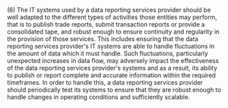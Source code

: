 (6) The IT systems used by a data reporting services provider should be well adapted to the different types of activities those entities may perform, that is to publish trade reports, submit transaction reports or provide a consolidated tape, and robust enough to ensure continuity and regularity in the provision of those services. This includes ensuring that the data reporting services provider's IT systems are able to handle fluctuations in the amount of data which it must handle. Such fluctuations, particularly unexpected increases in data flow, may adversely impact the effectiveness of the data reporting services provider's systems and as a result, its ability to publish or report complete and accurate information within the required timeframes. In order to handle this, a data reporting services provider should periodically test its systems to ensure that they are robust enough to handle changes in operating conditions and sufficiently scalable.